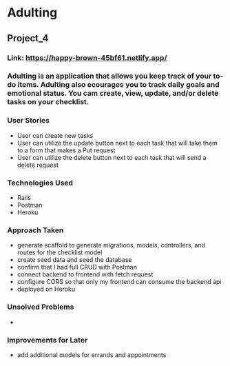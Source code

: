 # Adulting

## Project_4

### Link: https://happy-brown-45bf61.netlify.app/

###  Adulting is an application that allows you keep track of your to-do items. Adulting also ecourages you to track daily goals and emotional status. You cam create, view, update, and/or delete tasks on your checklist.

### User Stories 
- User can create new tasks
- User can utilize the update button next to each task that will take them to a form that makes a Put request
- User can utilize the delete button next to each task that will send a delete request 

### Technologies Used 
- Rails
- Postman
- Heroku

### Approach Taken
- generate scaffold to generate migrations, models, controllers, and routes for the checklist model
- create seed data and seed the database
- confirm that I had full CRUD with Postman
- connect backend to frontend with fetch request 
- configure CORS so that only my frontend can consume the backend api
- deployed on Heroku 

### Unsolved Problems
-

### Improvements for Later
- add additional models for errands and appointments